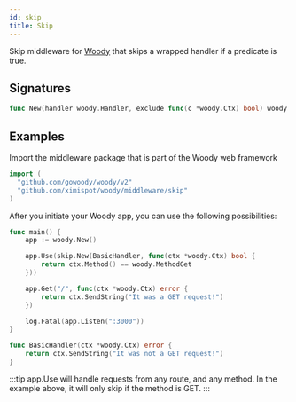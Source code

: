 ```yaml
---
id: skip
title: Skip
---
```


Skip middleware for [Woody](https://github.com/gowoody/woody) that skips a wrapped handler if a predicate is true.

## Signatures
```go
func New(handler woody.Handler, exclude func(c *woody.Ctx) bool) woody.Handler
```

## Examples
Import the middleware package that is part of the Woody web framework
```go
import (
  "github.com/gowoody/woody/v2"
  "github.com/ximispot/woody/middleware/skip"
)
```

After you initiate your Woody app, you can use the following possibilities:

```go
func main() {
	app := woody.New()

	app.Use(skip.New(BasicHandler, func(ctx *woody.Ctx) bool {
		return ctx.Method() == woody.MethodGet
	}))

	app.Get("/", func(ctx *woody.Ctx) error {
		return ctx.SendString("It was a GET request!")
	})

	log.Fatal(app.Listen(":3000"))
}

func BasicHandler(ctx *woody.Ctx) error {
	return ctx.SendString("It was not a GET request!")
}
```

:::tip
app.Use will handle requests from any route, and any method. In the example above, it will only skip if the method is GET.
:::